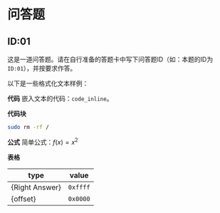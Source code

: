 # 问答题
## ID:01
这是一道问答题。请在自行准备的答题卡中写下问答题ID（如：本题的ID为`ID:01`），并按要求作答。

以下是一些格式化文本样例：

**代码**
嵌入文本的代码：`code_inline`。

**代码块**
```bash
sudo rm -rf /
```
**公式**
简单公式：$f(x)=x^2$

**表格**

| type | value |
|---|---|
| {Right Answer} | `0xffff` |
| {offset} | `0x0000`|

